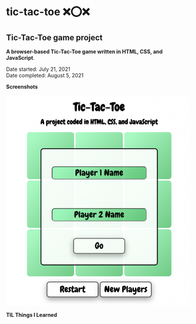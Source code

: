 # tic-tac-toe ❌⭕️❌

## Tic-Tac-Toe game project

**A browser-based Tic-Tac-Toe game written in HTML, CSS, and JavaScript**.

Date started: July 21, 2021  
Date completed: August 5, 2021

**Screenshots**

<img src="/screenshots/Screen%20Shot%202021-08-05%20at%2010.43.47.png" width="600px">

**TIL Things I Learned**
